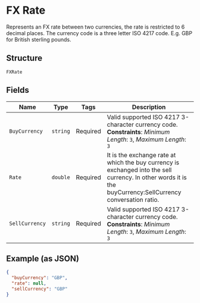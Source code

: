 
# FX Rate

Represents an FX rate between two currencies, the rate is restricted to 6 decimal places. The currency code is a three letter ISO 4217 code. E.g. GBP for British sterling pounds.

## Structure

`FXRate`

## Fields

| Name | Type | Tags | Description |
|  --- | --- | --- | --- |
| `BuyCurrency` | `string` | Required | Valid supported ISO 4217 3-character currency code.<br>**Constraints**: *Minimum Length*: `3`, *Maximum Length*: `3` |
| `Rate` | `double` | Required | It is the exchange rate at which the buy currency is exchanged into the sell currency. In other words it is the buyCurrency:SellCurrency conversation ratio. |
| `SellCurrency` | `string` | Required | Valid supported ISO 4217 3-character currency code.<br>**Constraints**: *Minimum Length*: `3`, *Maximum Length*: `3` |

## Example (as JSON)

```json
{
  "buyCurrency": "GBP",
  "rate": null,
  "sellCurrency": "GBP"
}
```

